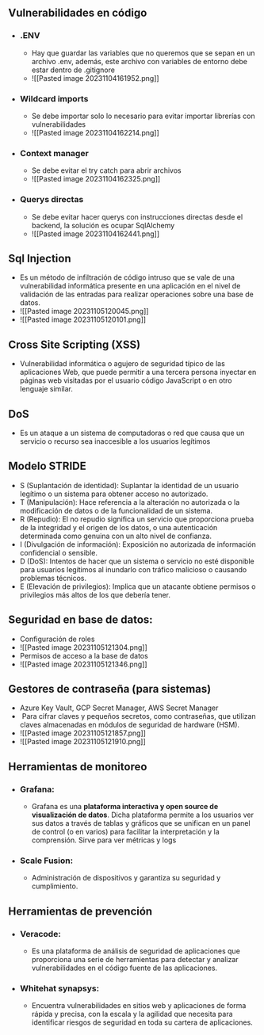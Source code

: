 ## Vulnerabilidades en código

- ### .ENV
	- Hay que guardar las variables que no queremos que se sepan en un archivo .env, además, este archivo con variables de entorno debe estar dentro de .gitignore
	- ![[Pasted image 20231104161952.png]]
- ### Wildcard imports 
	- Se debe importar solo lo necesario para evitar importar librerías con vulnerabilidades
	- ![[Pasted image 20231104162214.png]]
- ### Context manager
	- Se debe evitar el try catch para abrir archivos
	- ![[Pasted image 20231104162325.png]]
- ### Querys directas
	- Se debe evitar hacer querys con instrucciones directas desde el backend, la solución es ocupar SqlAlchemy
	- ![[Pasted image 20231104162441.png]]
## Sql Injection 
- Es un método de infiltración de código intruso que se vale de una vulnerabilidad informática presente en una aplicación en el nivel de validación de las entradas para realizar operaciones sobre una base de datos.​
- ![[Pasted image 20231105120045.png]]
- ![[Pasted image 20231105120101.png]]
## Cross Site Scripting (XSS) 
- Vulnerabilidad informática o agujero de seguridad típico de las aplicaciones Web, que puede permitir a una tercera persona inyectar en páginas web visitadas por el usuario código JavaScript o en otro lenguaje similar.​
## DoS
- Es un ataque a un sistema de computadoras o red que causa que un servicio o recurso sea inaccesible a los usuarios legítimos
## Modelo STRIDE
- S (Suplantación de identidad): Suplantar la identidad de un usuario legítimo o un sistema para obtener acceso no autorizado.
- T (Manipulación): Hace referencia a la alteración no autorizada o la modificación de datos o de la funcionalidad de un sistema.
- R (Repudio): El no repudio significa un servicio que proporciona prueba de la integridad y el origen de los datos, o una autenticación determinada como genuina con un alto nivel de confianza.
- I (Divulgación de información): Exposición no autorizada de información confidencial o sensible.
- D (DoS): Intentos de hacer que un sistema o servicio no esté disponible para usuarios legítimos al inundarlo con tráfico malicioso o causando problemas técnicos.
- E (Elevación de privilegios): Implica que un atacante obtiene permisos o privilegios más altos de los que debería tener.
## Seguridad en base de datos:
- Configuración de roles
- ![[Pasted image 20231105121304.png]]
- Permisos de acceso a la base de datos
- ![[Pasted image 20231105121346.png]]
## Gestores de contraseña (para sistemas)
- Azure Key Vault, GCP Secret Manager, AWS Secret Manager
-  Para cifrar claves y pequeños secretos, como contraseñas, que utilizan claves almacenadas en módulos de seguridad de hardware (HSM).
- ![[Pasted image 20231105121857.png]]
- ![[Pasted image 20231105121910.png]]
## Herramientas de monitoreo
- ### Grafana:
	- Grafana es una **plataforma interactiva y open source de visualización de datos**. Dicha plataforma permite a los usuarios ver sus datos a través de tablas y gráficos que se unifican en un panel de control (o en varios) para facilitar la interpretación y la comprensión. Sirve para ver métricas y logs
- ### Scale Fusion:
	- Administración de dispositivos y garantiza su seguridad y cumplimiento.
## Herramientas de prevención 
- ### Veracode:
	- Es una plataforma de análisis de seguridad de aplicaciones que proporciona una serie de herramientas para detectar y analizar vulnerabilidades en el código fuente de las aplicaciones.
- ### Whitehat synapsys:
	- Encuentra vulnerabilidades en sitios web y aplicaciones de forma rápida y precisa, con la escala y la agilidad que necesita para identificar riesgos de seguridad en toda su cartera de aplicaciones.
